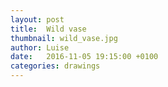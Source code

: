 ```yaml
---
layout: post
title:  Wild vase
thumbnail: wild_vase.jpg
author: Luise
date:   2016-11-05 19:15:00 +0100
categories: drawings
---
```

